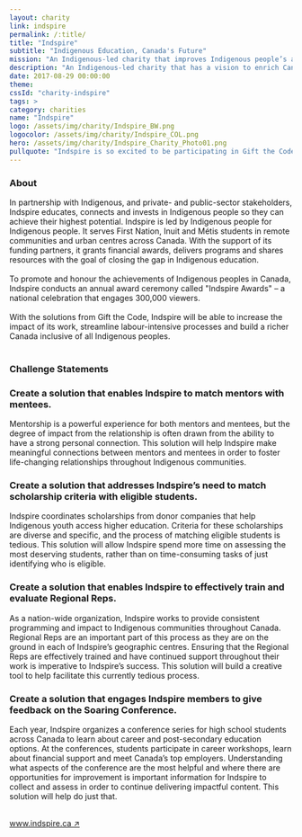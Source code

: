 ```yaml
---
layout: charity
link: indspire
permalink: /:title/
title: "Indspire"
subtitle: "Indigenous Education, Canada's Future"
mission: "An Indigenous-led charity that improves Indigenous people’s access to education"
description: "An Indigenous-led charity that has a vision to enrich Canada through Indigenous education and by empowering Indigenous communities."
date: 2017-08-29 00:00:00
theme:
cssId: "charity-indspire"
tags: >
category: charities
name: "Indspire"
logo: /assets/img/charity/Indspire_BW.png
logocolor: /assets/img/charity/Indspire_COL.png
hero: /assets/img/charity/Indspire_Charity_Photo01.png
pullquote: "Indspire is so excited to be participating in Gift the Code 2017! As a non-profit organization with limited resources, it’s sometimes difficult to stay on the leading edge of technology that will benefit the people we serve. Opportunities such as Gift the Code will make all the difference to our staff, our supporters and the Indigenous students and educators we support through our programming!"
---
```

<h3 class="charity-anchored-title anchored-title">About</h3>
In partnership with Indigenous, and private- and public-sector stakeholders, Indspire educates, connects and invests in Indigenous people so they can achieve their highest potential. Indspire is led by Indigenous people for Indigenous people. It serves First Nation, Inuit and Métis students in remote communities and urban centres across Canada. With the support of its funding partners, it grants financial awards, delivers programs and shares resources with the goal of closing the gap in Indigenous education.
<br />
<br />
To promote and honour the achievements of Indigenous peoples in Canada, Indspire conducts an annual award ceremony called "Indspire Awards" –  a national celebration that engages 300,000 viewers.
<br />
<br />
With the solutions from Gift the Code, Indspire will be able to increase the impact of its work, streamline labour-intensive processes and build a richer Canada inclusive of all Indigenous peoples.
<br />
<br />
<h3 class="charity-anchored-title anchored-title">Challenge Statements</h3>

<div class="content-accordion">
  <div class="content-accordion-title">
    <span class="content-accordion-triangle-expand"></span>
    <h3>Create a solution that enables Indspire to match mentors with mentees.</h3>
  </div>

  <p class="content-accordion-body">
    Mentorship is a powerful experience for both mentors and mentees, but the degree of impact from the relationship is often drawn from the ability to have a strong personal connection. This solution will help Indspire make meaningful connections between mentors and mentees in order to foster life-changing relationships throughout Indigenous communities.
  </p>
</div>
<div class="content-accordion">
<div class="content-accordion-title">
    <span class="content-accordion-triangle-expand"></span>
    <h3>Create a solution that addresses Indspire’s need to match scholarship criteria with eligible students.</h3>
  </div>

  <p class="content-accordion-body">
    Indspire coordinates scholarships from donor companies that help Indigenous youth access higher education. Criteria for these scholarships are diverse and specific, and the process of matching eligible students is tedious. This solution will allow Indspire spend more time on assessing the most deserving students, rather than on time-consuming tasks of just identifying who is eligible.
  </p>
</div>
<div class="content-accordion">
<div class="content-accordion-title">
    <span class="content-accordion-triangle-expand"></span>
    <h3>Create a solution that enables Indspire to effectively train and evaluate Regional Reps.</h3>
  </div>

  <p class="content-accordion-body">
    As a nation-wide organization, Indspire works to provide consistent programming and impact to Indigenous communities throughout Canada. Regional Reps are an important part of this process as they are on the ground in each of Indspire’s geographic centres. Ensuring that the Regional Reps are effectively trained and have continued support throughout their work is imperative to Indspire’s  success. This solution will build a creative tool to help facilitate this currently tedious process.
  </p>
</div>
<div class="content-accordion">
<div class="content-accordion-title">
    <span class="content-accordion-triangle-expand"></span>
    <h3>Create a solution that engages Indspire members to give feedback on the Soaring Conference.</h3>
  </div>

  <p class="content-accordion-body">
    Each year, Indspire organizes a conference series for high school students across Canada to learn about career and post-secondary education options. At the conferences, students participate in career workshops, learn about financial support and meet Canada’s top employers. Understanding what aspects of the conference are the most helpful and where there are opportunities for improvement is important information for Indspire to collect and assess in order to continue delivering impactful content. This solution will help do just that.
  </p>
</div>

<br />
<a href="http://indspire.ca/">www.indspire.ca &#8599;</a>
